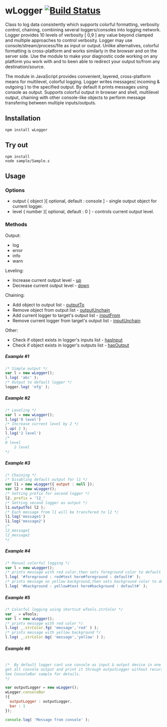 # wLogger [![Build Status](https://travis-ci.org/Wandalen/wLogger.svg?branch=master)](https://travis-ci.org/Wandalen/wLogger)

Class to log data consistently which supports colorful formatting, verbosity control, chaining, combining several loggers/consoles into logging network. Logger provides 10 levels of verbosity [ 0,9 ] any value beyond clamped and multiple approaches to control verbosity. Logger may use console/stream/process/file as input or output. Unlike alternatives, colorful formatting is cross-platform and works similarly in the browser and on the server side. Use the module to make your diagnostic code working on any platform you work with and to been able to redirect your output to/from any destination/source.

The module in JavaScript provides convenient, layered, cross-platform means for multilevel, colorful logging.
Logger writes messages( incoming & outgoing ) to the specified output. By default it prints messages using console as output.
Supports colorful output in browser and shell, multilevel output, chaining with other console-like objects to perform message transfering between multiple inputs/outputs.

## Installation
```terminal
npm install wLogger
```

## Try out
```
npm install
node sample/Sample.s
```

## Usage
### Options
* output { object }[ optional, default : console ] - single output object for current logger.
* level  { number }[ optional, default : 0 ] - controls current output level.

### Methods
Output:
* log
* error
* info
* warn

Leveling:
* Increase current output level - [up](https://rawgit.com/Wandalen/wLogger/master/doc/reference/wPrinterBase.html#.up)
* Decrease current output level - [down](https://rawgit.com/Wandalen/wLogger/master/doc/reference/wPrinterBase.html#.down)

Chaining:
* Add object to output list - [outputTo](https://rawgit.com/Wandalen/wLogger/master/doc/reference/wPrinterBase.html#.outputTo)
* Remove object from output list - [outputUnchain](https://rawgit.com/Wandalen/wLogger/master/doc/reference/wPrinterBase.html#.outputUnchain)
* Add current logger to target's output list - [inputFrom](https://rawgit.com/Wandalen/wLogger/master/doc/reference/wPrinterBase.html#.inputFrom)
* Remove current logger from target's output list - [inputUnchain](https://rawgit.com/Wandalen/wLogger/master/doc/reference/wPrinterBase.html#.inputUnchain)

Other:
* Check if object exists in logger's inputs list - [hasInput](https://rawgit.com/Wandalen/wLogger/master/doc/reference/wPrinterBase.html#.hasInput)
* Check if object exists in logger's outputs list - [hasOutput](https://rawgit.com/Wandalen/wLogger/master/doc/reference/wPrinterBase.html#.hasOutput)

##### Example #1
```javascript
/* Simple output */
var l = new wLogger();
l.log( 'abc' );
/* Output to default logger */
logger.log( 'efg' );
```
##### Example #2
```javascript
/* Leveling */
var l = new wLogger();
l.log('0 level')
/* Increase current level by 2 */
l.up( 2 );
l.log('2 level')
/*
0 level
    2 level
*/
```
##### Example #3
```javascript
/* Chaining */
/* Disabling default output for l1 */
var l1 = new wLogger({ output : null });
var l2 = new wLogger();
/* Setting prefix for second logger */
l2._prefix = 'l2_'
/* Setting second logger as output */
l1.outputTo( l2 );
/* Each message from l1 will be transfered to l2 */
l1.log('message1')
l1.log('message2')
/*
l2_message1
l2_message2
*/
```
##### Example #4
```javascript
/* Manual colorful logging */
var l = new wLogger();
/* prints message with red color,then sets foreground color to default */
l.log( '#foreground : red#text here#foreground : default#' );
/* prints message on yellow background,then sets background color to default */
l.log( '#background : yellow#text here#background : default#' );
```
##### Example #5
```javascript
/* Colorful logging using shortcut wTools.strColor */
var _ = wTools;
var l = new wLogger();
/* prints message with red color */
l.log( _.strColor.fg( 'message','red' ) );
/* prints message with yellow background */
l.log( _.strColor.bg( 'message','yellow' ) );
```

##### Example #6
```javascript

/*  By default logger cant use console as input & output device in one time, by using consoleBar we can
get all console output and print it through outputLogger without recursion.
See ConsoleBar sample for details.
*/

var outputLogger = new wLogger();
wLogger.consoleBar
({
  outputLogger : outputLogger,
  bar : 1
});

console.log( 'Message from console' );
```



































